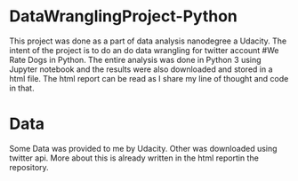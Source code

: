 # DataWranglingProject-Python
This project was done as a part of data analysis nanodegree a Udacity. The intent of the project is to do an do data wrangling
for twitter account #We Rate Dogs in Python. The entire analysis was done in Python 3 using Jupyter notebook and the results 
were also downloaded and stored in a html file. 
The html report can be read as I share my line of thought and code in that.

# Data
Some Data was provided to me by Udacity. Other was downloaded using twitter api. 
More about this is already written in the html reportin the repository.
